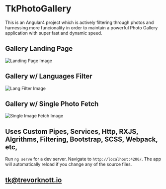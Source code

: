 # TkPhotoGallery

This is an Angular4 project which is actively filtering through photos and harnessing more funcionality in order to maintain a powerful Photo Gallery application with super fast and dynamic speed.


## Gallery Landing Page
![Landing Page Image](http://i1376.photobucket.com/albums/ah11/asciiAlien/gall-landing_zpsffxvgydk.png)


## Gallery w/ Languages Filter
![Lang Filter Image](http://i1376.photobucket.com/albums/ah11/asciiAlien/filtered-gal_zps3sulabx6.png)

## Gallery w/ Single Photo Fetch
![Single Image Fetch Image](http://i1376.photobucket.com/albums/ah11/asciiAlien/single_fetch_zpsbefh8f9e.png)

## Uses Custom Pipes, Services, Http, RXJS, Algrithms, Filtering, Bootstrap, SCSS, Webpack, etc, 

Run `ng serve` for a dev server. Navigate to `http://localhost:4200/`. The app will automatically reload if you change any of the source files.

## tk@trevorknott.io



